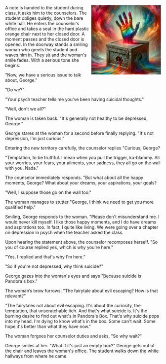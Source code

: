 





<img align="right" height=225 width=225 src="/images/george.JPG">
A note is handed to the student during class, it asks him to the counselors. The student obliges quietly, down the bare white hall. He enters the counselor’s office and takes a seat in the hard plastic orange chair next to her closed door. A moment passes and the closed door is opened. In the doorway stands a smiling woman who greets the student and waves him in. They sit and the woman's smile fades. With a serious tone she begins.

"Now, we have a serious issue to talk about, George." 

"Do we?"

"Your psych teacher tells me you've been having suicidal thoughts."

"Well, don't we all?"

The woman is taken back. "It's generally not healthy to be depressed, George."

George stares at the woman for a second before finally replying. "It's not depression, I'm just curious."

Entering the new territory carefully, the counselor replies "Curious, George?

"Temptation, to be truthful. I mean when you pull the trigger, ka-blammy. All your worries, your fears, your ailments, your sadness, they all go on the wall with you. Nada."

The counselor immediately responds. "But what about all the happy moments, George? What about your dreams, your aspirations, your goals?

"Well, I suppose those go on the wall too."

The woman manages to stutter "George, I think we need to get you more qualified help."

Smiling, George responds to the woman. "Please don't misunderstand me. I would never kill myself. I like those happy moments, and I do have dreams and aspirations too. In fact, I quite like living. We were going over a chapter on depression in psych when the teacher asked the class. 

Upon hearing the statement above, the counselor recomposes herself. "So you of course replied yes, which is why you're here."

"Yes, I replied and that's why I'm here.”

"So if you're not depressed, why think suicide?"

George gazes into the woman's eyes and says "Because suicide is Pandora's box."

The woman’s brow furrows. "The fairytale about evil escaping? How is that relevant?"

"The fairytales not about evil escaping. It's about the curiosity, the temptation, that unscratchable itch. And that's what suicide is. It's the burning desire to find out what's in Pandora's Box.  That's why suicide pops into my head. I'm dying to know what's in the box. Some can't wait. Some hope it's better than what they have now."

The woman forgoes her counselor duties and asks, "So why wait?"

George smiles at her. "What if it's just an empty box?" George gets out of the chair and leaves the woman's office. The student walks down the white hallways from where he came.
